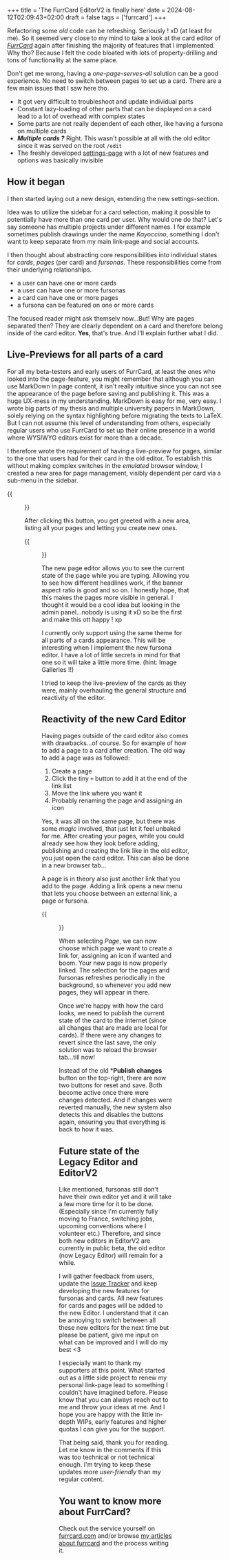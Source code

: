+++
title = 'The FurrCard EditorV2 is finally here'
date = 2024-08-12T02:09:43+02:00
draft = false
tags = ['furrcard']
+++

Refactoring some *old* code can be refreshing. Seriously ! xD (at least for me). So it seemed very close to my mind to take a look at the card editor of [*FurrCard*](https://furrcard.com) again after finishing the majority of features that I implemented. Why tho? Because I felt the code bloated with lots of property-drilling and tons of functionality at the same place.

Don't get me wrong, having a *one-page-serves-all* solution can be a good experience. No need to switch between pages to set up a card. There are a few main issues that I saw here tho.
- It got very difficult to troubleshoot and update individual parts
- Constant lazy-loading of other parts that can be displayed on a card lead to a lot of overhead with complex states
- Some parts are not really dependent of each other, like having a fursona on multiple cards
- ***Multiple cards ?*** Right. This wasn't possible at all with the old editor since it was served on the root `/edit`
- The freshly developed [settings-page](https://furrcard.com/settings) with a lot of new features and options was basically invisible

## How it began

I then started laying out a new design, extending the new settings-section. 

Idea was to utilize the sidebar for a card selection, making it possible to potentially have more than one card per user. Why would one do that? Let's say someone has multiple projects under different names. I for example sometimes publish drawings under the name *Kayoccino*, something I don't want to keep separate from my main link-page and social accounts.

I then thought about abstracting core responsibilities into individual states for *cards*, *pages* (per card) and *fursonas*. These responsibilities come from their underlying relationships.
- a user can have one or more cards
- a user can have one or more fursonas
- a card can have one or more pages
- a fursona can be featured on one or more cards

The focused reader might ask themselv now...But! Why are pages separated then? They are clearly dependent on a card and therefore belong inside of the card editor.
**Yes**, that's true. And I'll explain further what I did.

## Live-Previews for all parts of a card
For all my beta-testers and early users of FurrCard, at least the ones who looked into the page-feature, you might remember that although you can use MarkDown in page content, it isn't really intuitive since you can not see the appearance of the page before saving and publishing it. This was a huge UX-mess in my understanding. MarkDown is easy for me, very easy. I wrote big parts of my thesis and multiple university papers in MarkDown, solely relying on the syntax highlighting before migrating the texts to LaTeX. But I can not assume this level of understanding from others, especially regular users who use FurrCard to set up their online presence in a world where WYSIWYG editors exist for more than a decade.

I therefore wrote the requirement of having a live-preview for pages, similar to the one that users had for their card in the old editor. To establish this without making
complex switches in the *emulated* browser window, I created a new area for page management, visibly dependent per card via a sub-menu in the sidebar.

{{<figure src="https://i.imgur.com/5zBXfVK.png" title="Pages button below the Card Editor">}}

After clicking this button, you get greeted with a new area, listing all your pages and letting you create new ones.

{{<figure src="https://i.imgur.com/77PFtnR.pngg" title="Page Editor with live preview on the right">}}

The new page editor allows you to see the current state of the page while you are typing. Allowing you to see how different headlines work, if the banner aspect ratio is good and so on. I honestly hope, that this makes the pages more visible in general. I thought it would be a cool idea but looking in the admin panel...nobody is using it xD so be the first and make this ott happy ! xp

I currently only support using the same theme for all parts of a cards appearance. This will be interesting when I implement the new fursona editor. I have a lot of little secrets in mind for that one so it will take a little more time. (hint: Image Galleries !!)

I tried to keep the live-preview of the cards as they were, mainly overhauling the general structure and reactivity of the editor.

## Reactivity of the new Card Editor

Having pages outside of the card editor also comes with drawbacks...of course. So for example of how to add a page to a card after creation. The old way to add a page was as followed:
1. Create a page
2. Click the tiny `+` button to add it at the end of the link list
3. Move the link where you want it
4. Probably renaming the page and assigning an icon

Yes, it was all on the same page, but there was some *magic* involved, that just let it feel unbaked for me. 
After creating your pages, while you could already see how they look before adding, publishing and creating the link like in the old editor, you just open the card editor. This can also be done in a new browser tab...

A page is in theory also just another link that you add to the page. Adding a link opens a new menu that lets you choose between an external link, a page or fursona.

{{<figure src="https://i.imgur.com/oDwpshH.png" title="Add Link menu with selection">}}

When selecting *Page*, we can now choose which page we want to create a link for, assigning an icon if wanted and boom. Your new page is now properly linked. The selection for the pages and fursonas refreshes periodically in the background, so whenever you add new pages, they will appear in there.

Once we're happy with how the card looks, we need to publish the current state of the card to the internet (since all changes that are made are local for cards).
If there were any changes to revert since the last save, the only solution was to reload the browser tab...till now!

Instead of the old ***Publish changes** button on the top-right, there are now two buttons for reset and save. Both become active once there were changes detected. And if changes were reverted manually, the new system also detects this and disables the buttons again, ensuring you that everything is back to how it was.

## Future state of the Legacy Editor and EditorV2

Like mentioned, fursonas still don't have their own editor yet and it will take a few more time for it to be done. (Especially since I'm currently fully moving to France, switching jobs, upcoming conventions where I volunteer etc.) Therefore, and since both new editors in EditorV2 are currently in public beta, the old editor (now Legacy Editor) will remain for a while. 

I will gather feedback from users, update the [Issue Tracker](https://github.com/users/aottr/projects/2) and keep developing the new features for fursonas and cards. All new features for cards and pages will be added to the new Editor. I understand that it can be annoying to switch between all these new editors for the next time but please be patient, give me input on what can be improved and I will do my best <3

I especially want to thank my supporters at this point. What started out as a little side project to renew my personal link-page lead to something I couldn't have imagined before. Please know that you can always reach out to me and throw your ideas at me. And I hope you are happy with the little in-depth WIPs, early features and higher quotas I can give you for the support.


That being said, thank you for reading. Let me know in the comments if this was too technical or not technical enough. I'm trying to keep these updates more *user-friendly* than my regular content.

## You want to know more about FurrCard?
Check out the service yourself on [furrcard.com](https://furrcard.com) and/or browse [my articles about furrcard](/tags/furrcard/) and the process writing it.